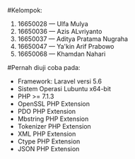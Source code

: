 #Kelompok:

1. 16650028 — Ulfa Mulya
2. 16650036 — Azis ALvriyanto
3. 16650037 — Aditya Pratama Nugraha
4. 16650047 — Ya'kin Arif Prabowo
5. 16650068 — Khamdan Nahari


#Pernah diuji coba pada:

- Framework: Laravel versi 5.6
- Sistem Operasi Lubuntu x64-bit
- PHP >= 7.1.3
- OpenSSL PHP Extension
- PDO PHP Extension
- Mbstring PHP Extension
- Tokenizer PHP Extension
- XML PHP Extension
- Ctype PHP Extension
- JSON PHP Extension
